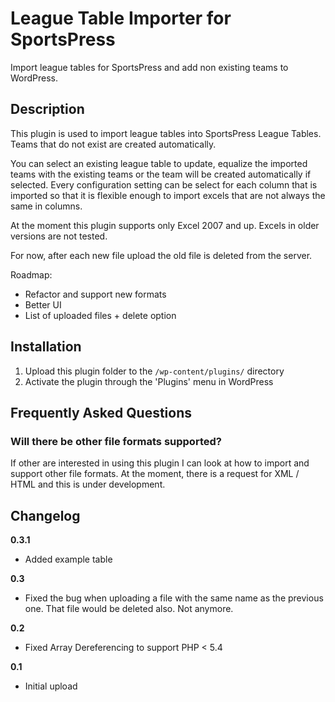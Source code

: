 # League Table Importer for SportsPress 

 

Import league tables for SportsPress and add non existing teams to WordPress.

## Description 

This plugin is used to import league tables into SportsPress League Tables. Teams that do not exist are created automatically.

You can select an existing league table to update, equalize the imported teams with the existing teams or the team will be created automatically if selected.
Every configuration setting can be select for each column that is imported so that it is flexible enough to import excels that are not always the same in columns.

At the moment this plugin supports only Excel 2007 and up. Excels in older versions are not tested.

For now, after each new file upload the old file is deleted from the server.

Roadmap:

 - Refactor and support new formats
 - Better UI 
 - List of uploaded files + delete option
 

## Installation  


1. Upload this plugin folder to the `/wp-content/plugins/` directory
1. Activate the plugin through the 'Plugins' menu in WordPress

## Frequently Asked Questions 

### Will there be other file formats supported?  

If other are interested in using this plugin I can look at how to import and support other file formats. At the moment, there is a request for XML / HTML and this is under development.


## Changelog 

**0.3.1**
* Added example table

**0.3**
* Fixed the bug when uploading a file with the same name as the previous one. That file would be deleted also. Not anymore.

**0.2**

* Fixed Array Dereferencing to support PHP < 5.4

**0.1**

* Initial upload

